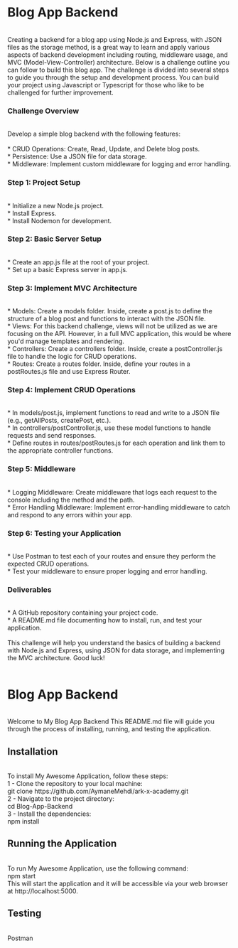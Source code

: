 <h1>Blog App Backend</h1><br>
Creating a backend for a blog app using Node.js and Express, with JSON files as the storage method, is a great way to learn and apply various aspects of backend development including routing, middleware usage, and MVC (Model-View-Controller) architecture. Below is a challenge outline you can follow to build this blog app. The challenge is divided into several steps to guide you through the setup and development process.
You can build your project using Javascript   or Typescript for those who like to be challenged for further improvement.<br>
<h3>Challenge Overview</h3><br>
Develop a simple blog backend with the following features:<br><br>
* CRUD Operations: Create, Read, Update, and Delete blog posts.<br>
* Persistence: Use a JSON file for data storage.<br>
* Middleware: Implement custom middleware for logging and error handling.<br>
<h3>Step 1: Project Setup</h3><br>
* Initialize a new Node.js project.<br>
* Install Express.<br>
* Install Nodemon for development.<br>
<h3>Step 2: Basic Server Setup</h3><br>
* Create an app.js file at the root of your project.<br>
* Set up a basic Express server in app.js.<br>
<h3>Step 3: Implement MVC Architecture</h3><br>
* Models: Create a models folder. Inside, create a post.js to define the structure of a blog post and functions to interact with the JSON file.<br>
* Views: For this backend challenge, views will not be utilized as we are focusing on the API. However, in a full MVC application, this would be where you'd manage templates and rendering.<br>
* Controllers: Create a controllers folder. Inside, create a postController.js file to handle the logic for CRUD operations.<br>
* Routes: Create a routes folder. Inside, define your routes in a postRoutes.js file and use Express Router.<br>
<h3>Step 4: Implement CRUD Operations</h3><br>
* In models/post.js, implement functions to read and write to a JSON file (e.g., getAllPosts, createPost, etc.).<br>
* In controllers/postController.js, use these model functions to handle requests and send responses.<br>
* Define routes in routes/postRoutes.js for each operation and link them to the appropriate controller functions.<br>
<h3>Step 5: Middleware</h3><br>
* Logging Middleware: Create middleware that logs each request to the console including the method and the path.<br>
* Error Handling Middleware: Implement error-handling middleware to catch and respond to any errors within your app.<br>
<h3>Step 6: Testing your Application</h3><br>
* Use Postman  to test each of your routes and ensure they perform the expected CRUD operations.<br>
* Test your middleware to ensure proper logging and error handling.<br>
<h3>Deliverables</h3><br>
* A GitHub repository containing your project code.<br>
* A README.md file documenting how to install, run, and test your application.<br><br>
This challenge will help you understand the basics of building a backend with Node.js and Express, using JSON for data storage, and implementing the MVC architecture. Good luck!<br><br>
<h1>Blog App Backend</h1><br>
Welcome to My Blog App Backend This README.md file will guide you through the process of installing, running, and testing the application.<br>
<h2>Installation</h2><br>
To install My Awesome Application, follow these steps:<br>
1 - Clone the repository to your local machine:<br>
git clone https://github.com/AymaneMehdi/ark-x-academy.git<br>
2 - Navigate to the project directory:<br>
cd Blog-App-Backend<br>
3 - Install the dependencies:<br>
npm install<br>
<h2>Running the Application</h2><br>
To run My Awesome Application, use the following command:<br>
npm start<br>
This will start the application and it will be accessible via your web browser at http://localhost:5000.<br>
<h2>Testing</h2><br>
Postman



